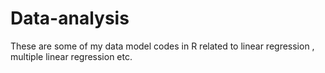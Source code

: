 # Data-analysis
These are some of my data model codes in R related to linear regression , multiple linear regression etc.
